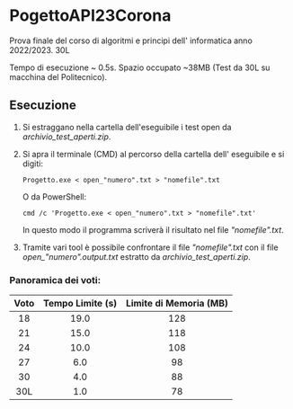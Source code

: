 # PogettoAPI23Corona
Prova finale del corso di algoritmi e principi dell' informatica anno 2022/2023. 30L

Tempo di esecuzione ~ 0.5s. Spazio occupato ~38MB (Test da 30L su macchina del Politecnico).

## Esecuzione
1. Si estraggano nella cartella dell'eseguibile i test open da *archivio_test_aperti.zip*.
2. Si apra il terminale (CMD) al percorso della cartella dell' eseguibile e si digiti:

   `Progetto.exe < open_"numero".txt > "nomefile".txt`

   O da PowerShell:

   `cmd /c 'Progetto.exe < open_"numero".txt > "nomefile".txt'`

   In questo modo il programma scriverà il risultato nel file *"nomefile".txt*.


3. Tramite vari tool è possibile confrontare il file *"nomefile".txt* con il file *open_"numero".output.txt* estratto
   da *archivio_test_aperti.zip*.

### Panoramica dei voti:

| **Voto** | **Tempo Limite (s)** | **Limite di Memoria** (MB) |
| :---: | :---: | :---: |
| 18 | 19.0 | 128 | 
| 21 | 15.0 | 118 |
| 24 | 10.0 | 108 |
| 27 | 6.0 | 98 |
| 30 | 4.0 | 88 | 
| 30L | 1.0 | 78 |
